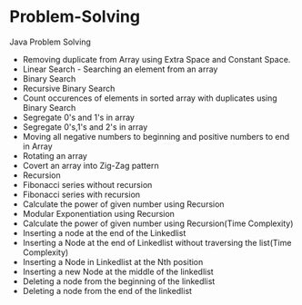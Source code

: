 # Problem-Solving
Java Problem Solving
* Removing duplicate from Array using Extra Space and Constant Space.
* Linear Search - Searching an element from an array
* Binary Search
* Recursive Binary Search
* Count occurences of elements in sorted array with duplicates using Binary Search
* Segregate 0's and 1's in array
* Segregate 0's,1's and 2's in array
* Moving all negative numbers to beginning and positive numbers to end in Array
* Rotating an array
* Covert an array into Zig-Zag pattern
* Recursion
* Fibonacci series without recursion
* Fibonacci series with recursion
* Calculate the power of given number using Recursion
* Modular Exponentiation using Recursion
* Calculate the power of given number using Recursion(Time Complexity)
* Inserting a node at the end of the Linkedlist
* Inserting a Node at the end of Linkedlist without traversing the list(Time Complexity)
* Inserting a Node in Linkedlist at the Nth position
* Inserting a new Node at the middle of the linkedlist
* Deleting a node from the beginning of the linkedlist
* Deleting a node from the end of the linkedlist